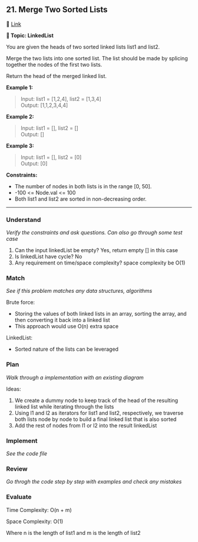 ## 21. Merge Two Sorted Lists

🔗 [Link](https://leetcode.com/problems/merge-two-sorted-lists/description/)

**📝 Topic: LinkedList**

You are given the heads of two sorted linked lists list1 and list2.

Merge the two lists into one sorted list. The list should be made by splicing together the nodes of the first two lists.

Return the head of the merged linked list.

**Example 1:**

> Input: list1 = [1,2,4], list2 = [1,3,4]  
Output: [1,1,2,3,4,4]  

**Example 2:**

> Input: list1 = [], list2 = []  
Output: []  

**Example 3:**

> Input: list1 = [], list2 = [0]  
Output: [0]  

**Constraints:**

- The number of nodes in both lists is in the range [0, 50].
- -100 <= Node.val <= 100
- Both list1 and list2 are sorted in non-decreasing order.

---

### Understand
_Verify the constraints and ask questions. Can also go through some test case_

1. Can the input linkedList be empty? Yes, return empty [] in this case
2. Is linkedList have cycle? No
3. Any requirement on time/space complexity? space complexity be O(1)

### Match
_See if this problem matches any data structures, algorithms_

Brute force:
- Storing the values of both linked lists in an array, sorting the array, and then converting it back into a linked list
- This approach would use O(n) extra space 

LinkedList:
- Sorted nature of the lists can be leveraged

### Plan
_Walk through a implementation with an existing diagram_

Ideas:
1. We create a dummy node to keep track of the head of the resulting linked list while iterating through the lists
2. Using l1 and l2 as iterators for list1 and list2, respectively, we traverse both lists node by node to build a final linked list that is also sorted
3. Add the rest of nodes from l1 or l2 into the result linkedList


### Implement
_See the code file_


### Review
_Go throgh the code step by step with examples and check any mistakes_


### Evaluate

Time Complexity: O(n + m)

Space Complexity: O(1)

Where n is the length of list1 and m is the length of list2
